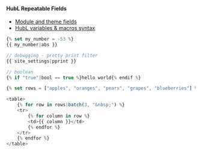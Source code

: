 #### HubL Repeatable Fields
- [Module and theme fields](https://developers.hubspot.com/docs/cms/building-blocks/module-theme-fields)
- [HubL variables & macros syntax](https://developers.hubspot.com/docs/cms/hubl/variables-macros-syntax)


```js
{% set my_number = -53 %}
{{ my_number|abs }}

// debugging - pretty print filter
{{ site_settings|pprint }}

// boolean
{% if "true"|bool == true %}hello world{% endif %}

```


```js
{% set rows = ["apples", "oranges", "pears", "grapes", "blueberries"] %}

<table>
    {% for row in rows|batch(3, "&nbsp;") %}
    <tr>
        {% for column in row %}
        <td>{{ column }}</td>
        {% endfor %}
    </tr>
    {% endfor %}
</table>
```    
